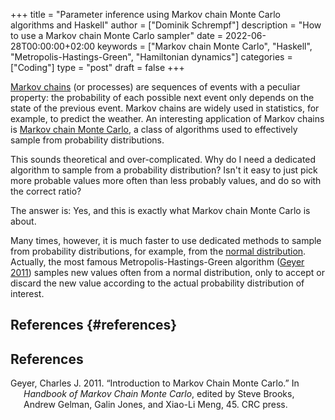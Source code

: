 +++
title = "Parameter inference using Markov chain Monte Carlo algorithms and Haskell"
author = ["Dominik Schrempf"]
description = "How to use a Markov chain Monte Carlo sampler"
date = 2022-06-28T00:00:00+02:00
keywords = ["Markov chain Monte Carlo", "Haskell", "Metropolis-Hastings-Green", "Hamiltonian dynamics"]
categories = ["Coding"]
type = "post"
draft = false
+++

[Markov chains](https://en.wikipedia.org/wiki/Markov_chain) (or processes) are sequences of events with a peculiar property:
the probability of each possible next event only depends on the state of the
previous event. Markov chains are widely used in statistics, for example, to
predict the weather. An interesting application of Markov chains is [Markov chain
Monte Carlo](https://en.wikipedia.org/wiki/Markov_chain_Monte_Carlo), a class of algorithms used to effectively sample from probability
distributions.

<div class="blockemph">

This sounds theoretical and over-complicated. Why do I need a dedicated
algorithm to sample from a probability distribution? Isn't it easy to just pick
more probable values more often than less probably values, and do so with the
correct ratio?

</div>

The answer is: Yes, and this is exactly what Markov chain Monte Carlo is about.

Many times, however, it is much faster to use dedicated methods to sample from
probability distributions, for example, from the [normal distribution](https://en.wikipedia.org/wiki/Normal_distribution#Generating_values_from_normal_distribution). Actually,
the most famous Metropolis-Hastings-Green algorithm (<a href="#citeproc_bib_item_1">Geyer 2011</a>) samples
new values often from a normal distribution, only to accept or discard the new
value according to the actual probability distribution of interest.


## References {#references}

## References

<style>.csl-entry{text-indent: -1.5em; margin-left: 1.5em;}</style><div class="csl-bib-body">
  <div class="csl-entry"><a id="citeproc_bib_item_1"></a>Geyer, Charles J. 2011. “Introduction to Markov Chain Monte Carlo.” In <i>Handbook of Markov Chain Monte Carlo</i>, edited by Steve Brooks, Andrew Gelman, Galin Jones, and Xiao-Li Meng, 45. CRC press.</div>
</div>
